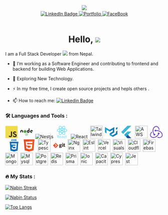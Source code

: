 <div id="header" align="center">
  <img src="https://media.giphy.com/media/M9gbBd9nbDrOTu1Mqx/giphy.gif" width="100"/>
  <div id="badges">
    <a href="https://www.linkedin.com/in/nabin-karki-18a514204/">
      <img src="https://img.shields.io/badge/LinkedIn-1?color=blue&logo=linkedin" alt="LinkedIn Badge"/>
    </a>
    <a href="https://nabin-np.web.app/">
      <img src="https://img.shields.io/badge/Portfolio-1?color=red&logo=any" alt="Portfolio"/>
    </a>
    <a href="https://www.facebook.com/nabin.nabin.1232">
      <img src="https://img.shields.io/badge/Facebook-1?color=green&logo=facebook" alt="FaceBook"/>
    </a>
  </div>
  <img src="https://komarev.com/ghpvc/?username=nabin0433&style=flat-square&color=blue" alt=""/>
  <h1>
    Hello,
    <img src="https://media.giphy.com/media/hvRJCLFzcasrR4ia7z/giphy.gif" width="30px"/>
  </h1>
</div>

<!-- <div align="center">
  <img src="https://media.giphy.com/media/dWesBcTLavkZuG35MI/giphy.gif" width="600" height="300"/>
</div> -->

<!-- ### :woman_technologist: About Me : -->
I am a Full Stack Developer <img src="https://media.giphy.com/media/WUlplcMpOCEmTGBtBW/giphy.gif" width="30"> from Nepal.

  - :telescope: I’m working as a Software Engineer and contributing to frontend and backend for building Web Applications.

  - :seedling: Exploring New Technology.

  - :zap: In my free time, I create open source projects and hepls others .

  - :mailbox: How to reach me: [![Linkedin Badge](https://img.shields.io/badge/-Nabin-blue?style=flat&logo=Linkedin&logoColor=white)](https://www.linkedin.com/in/nabin-karki-18a514204/)


### :hammer_and_wrench: Languages and Tools :

<div>
  <img src="https://github.com/devicons/devicon/blob/master/icons/javascript/javascript-original.svg" title="JavaScript" alt="JavaScript" width="40" height="40"/>&nbsp;
  <img src="https://github.com/devicons/devicon/blob/master/icons/nodejs/nodejs-original-wordmark.svg" title="NodeJS" alt="NodeJS" width="40" height="40"/>&nbsp;
  <img src="https://cdn.jsdelivr.net/gh/devicons/devicon@latest/icons/nestjs/nestjs-original.svg" title="Nestjs" alt="Nestjs" width="40" height="40"/ />&nbsp;
  <img src="https://github.com/devicons/devicon/blob/master/icons/react/react-original-wordmark.svg" title="React" alt="React" width="40" height="40"/>&nbsp;
  <img src="https://cdn.jsdelivr.net/gh/devicons/devicon/icons/nextjs/nextjs-original.svg" title="React" alt="React" width="40" height="40"/>&nbsp;
  <img src="https://cdn.jsdelivr.net/gh/devicons/devicon@latest/icons/tailwindcss/tailwindcss-original-wordmark.svg" title="Tailwind" **alt="Tailwind" width="40" height="40" />&nbsp;
  <img src="https://github.com/devicons/devicon/blob/master/icons/materialui/materialui-original.svg" title="Material UI" alt="Material UI" width="40" height="40"/>&nbsp;
  <img src="https://github.com/devicons/devicon/blob/master/icons/flutter/flutter-original.svg" title="Flutter" alt="Flutter" width="40" height="40"/>&nbsp;
  <img src="https://cdn.jsdelivr.net/gh/devicons/devicon@latest/icons/amazonwebservices/amazonwebservices-original-wordmark.svg" title="AWS" **alt="AWS" width="40" height="40" />&nbsp;
  <img src="https://github.com/devicons/devicon/blob/master/icons/redux/redux-original.svg" title="Redux" alt="Redux " width="40" height="40"/>&nbsp;
  <img src="https://github.com/devicons/devicon/blob/master/icons/css3/css3-plain-wordmark.svg"  title="CSS3" alt="CSS" width="40" height="40"/>&nbsp;
  <img src="https://github.com/devicons/devicon/blob/master/icons/html5/html5-original.svg" title="HTML5" alt="HTML" width="40" height="40"/>&nbsp;
  <img src="https://cdn.jsdelivr.net/gh/devicons/devicon@latest/icons/typescript/typescript-original.svg" title="Typescript" **alt="Typescript" width="40" height="40" />&nbsp;
  <img src="https://github.com/devicons/devicon/blob/master/icons/git/git-original-wordmark.svg" title="Git" **alt="Git" width="40" height="40"/>&nbsp;
  <img src="https://cdn.jsdelivr.net/gh/devicons/devicon@latest/icons/nginx/nginx-original.svg" title="Nginx" **alt="Nginx" width="40" height="40" />&nbsp;
  <img src="https://cdn.jsdelivr.net/gh/devicons/devicon@latest/icons/eslint/eslint-original.svg" title="Eslint" **alt="Eslint" width="40" height="40" />&nbsp;
  <img src="https://cdn.jsdelivr.net/gh/devicons/devicon@latest/icons/vercel/vercel-original.svg" title="Vercel" **alt="Vercel" width="40" height="40" />&nbsp;
  <img src="https://cdn.jsdelivr.net/gh/devicons/devicon@latest/icons/visualstudio/visualstudio-original.svg" title="Visualstudio" **alt="Visualstudio" width="40" height="40" />&nbsp;
  <img src="https://cdn.jsdelivr.net/gh/devicons/devicon@latest/icons/cloudflare/cloudflare-original.svg" title="Cloudflare" **alt="Cloudflare" width="40" height="40" />&nbsp;
  <img src="https://cdn.jsdelivr.net/gh/devicons/devicon@latest/icons/firebase/firebase-original.svg" title="Firebase" **alt="Firebase" width="40" height="40" />&nbsp;
  <img src="https://cdn.jsdelivr.net/gh/devicons/devicon@latest/icons/mongodb/mongodb-original.svg" title="Mongodb" **alt="Mongodb" width="40" height="40" />&nbsp;
  <img src="https://cdn.jsdelivr.net/gh/devicons/devicon@latest/icons/mysql/mysql-original.svg" title="Mysql" **alt="Mysql" width="40" height="40" />&nbsp;
  <img src="https://cdn.jsdelivr.net/gh/devicons/devicon@latest/icons/postgresql/postgresql-original.svg" title="Postgresql" **alt="Postgresql" width="40" height="40" />&nbsp;
  <img src="https://cdn.jsdelivr.net/gh/devicons/devicon@latest/icons/redis/redis-original.svg" title="Redis" **alt="Redis" width="40" height="40" />&nbsp;
  <img src="https://cdn.jsdelivr.net/gh/devicons/devicon@latest/icons/prisma/prisma-original.svg" title="Prisma" **alt="Prisma" width="40" height="40" />&nbsp;
  <img src="https://cdn.jsdelivr.net/gh/devicons/devicon@latest/icons/ionic/ionic-original.svg" title="Ionic" **alt="Ionic" width="40" height="40" />&nbsp;
  <img src="https://cdn.jsdelivr.net/gh/devicons/devicon@latest/icons/capacitor/capacitor-original.svg" title="Capacitor" **alt="Capacitor" width="40" height="40" />&nbsp;
  <img src="https://cdn.jsdelivr.net/gh/devicons/devicon@latest/icons/cypressio/cypressio-original.svg" title="Cypress" **alt="Cypress" width="40" height="40" />&nbsp;
  <img src="https://cdn.jsdelivr.net/gh/devicons/devicon@latest/icons/jest/jest-plain.svg" title="Jest" **alt="Jest" width="40" height="40" />&nbsp;
</div>


### :fire: My Stats :

[![Nabin Streak](https://github-readme-streak-stats.herokuapp.com?user=Nabin0433&theme=dark&date_format=M%20j%5B%2C%20Y%5D)](https://github.com/Nabin0433)

[![Nabin Status](https://github-readme-stats.vercel.app/api?username=nabin0433&count_private=true&theme=tokyonight)](https://github.com/Nabin0433)

[![Top Langs](https://github-readme-stats.vercel.app/api/top-langs/?username=nabin0433&layout=compact&theme=vision-friendly-dark)](https://github.com/Nabin0433)




